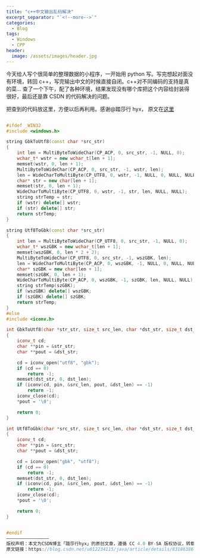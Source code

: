 ```yaml
---
title: "c++中文输出乱码解决"
excerpt_separator: "`<!--more-->`"
categories:
  - Blog
tags:
  - Windows
  - CPP
header:
  image: /assets/images/header.jpg
---
```


今天给人写个很简单的整理数据的小程序，一开始用 python 写。写完想起对面没有环境，转回 c++，写完输出中文的时候直接自闭。c++对不同编码的支持是真的菜...
查了一个下午，配了各种环境，结果发现没有哪个库把这个内容给封装得很好，最后还是靠 CSDN 的代码解决的问题。

把查到的代码放这里，方便以后再利用。感谢@踏莎行 hyx， 原文在[这里](https://blog.csdn.net/u012234115/article/details/83186386?depth_1-utm_source=distribute.pc_relevant.none-task-blog-BlogCommendFromBaidu-2&utm_source=distribute.pc_relevant.none-task-blog-BlogCommendFromBaidu-2)

```cpp

#ifdef _WIN32
#include <windows.h>

string GbkToUtf8(const char *src_str)
{
	int len = MultiByteToWideChar(CP_ACP, 0, src_str, -1, NULL, 0);
	wchar_t* wstr = new wchar_t[len + 1];
	memset(wstr, 0, len + 1);
	MultiByteToWideChar(CP_ACP, 0, src_str, -1, wstr, len);
	len = WideCharToMultiByte(CP_UTF8, 0, wstr, -1, NULL, 0, NULL, NULL);
	char* str = new char[len + 1];
	memset(str, 0, len + 1);
	WideCharToMultiByte(CP_UTF8, 0, wstr, -1, str, len, NULL, NULL);
	string strTemp = str;
	if (wstr) delete[] wstr;
	if (str) delete[] str;
	return strTemp;
}

string Utf8ToGbk(const char *src_str)
{
	int len = MultiByteToWideChar(CP_UTF8, 0, src_str, -1, NULL, 0);
	wchar_t* wszGBK = new wchar_t[len + 1];
	memset(wszGBK, 0, len * 2 + 2);
	MultiByteToWideChar(CP_UTF8, 0, src_str, -1, wszGBK, len);
	len = WideCharToMultiByte(CP_ACP, 0, wszGBK, -1, NULL, 0, NULL, NULL);
	char* szGBK = new char[len + 1];
	memset(szGBK, 0, len + 1);
	WideCharToMultiByte(CP_ACP, 0, wszGBK, -1, szGBK, len, NULL, NULL);
	string strTemp(szGBK);
	if (wszGBK) delete[] wszGBK;
	if (szGBK) delete[] szGBK;
	return strTemp;
}
#else
#include <iconv.h>

int GbkToUtf8(char *str_str, size_t src_len, char *dst_str, size_t dst_len)
{
	iconv_t cd;
	char **pin = &str_str;
	char **pout = &dst_str;

	cd = iconv_open("utf8", "gbk");
	if (cd == 0)
		return -1;
	memset(dst_str, 0, dst_len);
	if (iconv(cd, pin, &src_len, pout, &dst_len) == -1)
		return -1;
	iconv_close(cd);
	*pout = '\0';

	return 0;
}

int Utf8ToGbk(char *src_str, size_t src_len, char *dst_str, size_t dst_len)
{
	iconv_t cd;
	char **pin = &src_str;
	char **pout = &dst_str;

	cd = iconv_open("gbk", "utf8");
	if (cd == 0)
		return -1;
	memset(dst_str, 0, dst_len);
	if (iconv(cd, pin, &src_len, pout, &dst_len) == -1)
		return -1;
	iconv_close(cd);
	*pout = '\0';

	return 0;
}


#endif
————————————————
版权声明：本文为CSDN博主「踏莎行hyx」的原创文章，遵循 CC 4.0 BY-SA 版权协议，转载请附上原文出处链接及本声明。
原文链接：https://blog.csdn.net/u012234115/java/article/details/83186386
```
